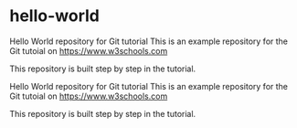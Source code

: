 # hello-world
Hello World repository for Git tutorial
This is an example repository for the Git tutoial on https://www.w3schools.com

This repository is built step by step in the tutorial.

Hello World repository for Git tutorial
This is an example repository for the Git tutoial on https://www.w3schools.com

This repository is built step by step in the tutorial.

